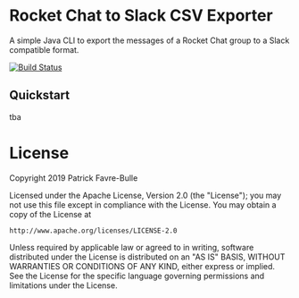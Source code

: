 # Rocket Chat to Slack CSV Exporter

A simple Java CLI to export the messages of a Rocket Chat group to a Slack compatible format.

[![Build Status](https://travis-ci.org/patrickfav/rocketchat-exporter.svg?branch=master)](https://travis-ci.org/patrickfav/rocketchat-exporter)


## Quickstart

tba

# License

Copyright 2019 Patrick Favre-Bulle

Licensed under the Apache License, Version 2.0 (the "License");
you may not use this file except in compliance with the License.
You may obtain a copy of the License at

    http://www.apache.org/licenses/LICENSE-2.0

Unless required by applicable law or agreed to in writing, software
distributed under the License is distributed on an "AS IS" BASIS,
WITHOUT WARRANTIES OR CONDITIONS OF ANY KIND, either express or implied.
See the License for the specific language governing permissions and
limitations under the License.

